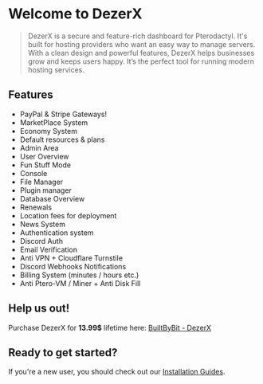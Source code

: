 # Welcome to DezerX

> DezerX is a secure and feature-rich dashboard for Pterodactyl. It's built for hosting providers who want an easy way to manage servers. With a clean design and powerful features, DezerX helps businesses grow and keeps users happy. It’s the perfect tool for running modern hosting services.

## Features
- PayPal & Stripe Gateways!
- MarketPlace System
- Economy System
- Default resources & plans
- Admin Area
- User Overview
- Fun Stuff Mode
- Console
- File Manager
- Plugin manager
- Database Overview
- Renewals
- Location fees for deployment
- News System
- Authentication system
- Discord Auth
- Email Verification
- Anti VPN + Cloudflare Turnstile
- Discord Webhooks Notifications
- Billing System (minutes / hours etc.)
- Anti Ptero-VM / Miner + Anti Disk Fill

## Help us out!
Purchase DezerX for **13.99$** lifetime here: [BuiltByBit - DezerX](https://builtbybit.com/resources/dezerx.51225)
## Ready to get started?
If you're a new user, you should check out our [Installation Guides](latest/panel/install/dependencies.md).

